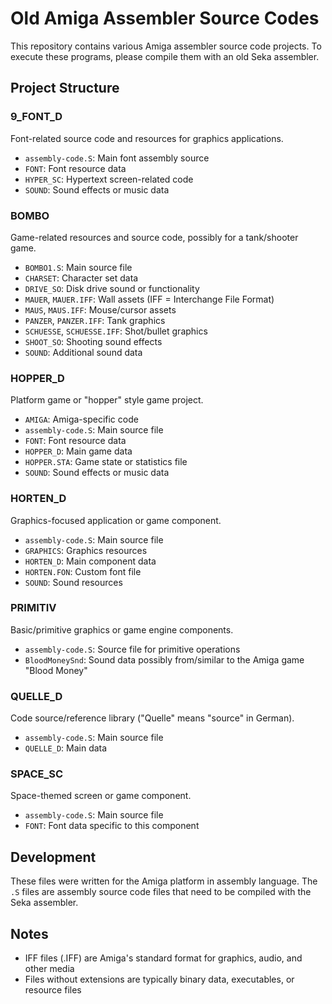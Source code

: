 # Old Amiga Assembler Source Codes

This repository contains various Amiga assembler source code projects. To execute these programs, please compile them with an old Seka assembler.

## Project Structure

### 9_FONT_D
Font-related source code and resources for graphics applications.
- `assembly-code.S`: Main font assembly source
- `FONT`: Font resource data
- `HYPER_SC`: Hypertext screen-related code
- `SOUND`: Sound effects or music data

### BOMBO
Game-related resources and source code, possibly for a tank/shooter game.
- `BOMBO1.S`: Main source file
- `CHARSET`: Character set data
- `DRIVE_SO`: Disk drive sound or functionality
- `MAUER`, `MAUER.IFF`: Wall assets (IFF = Interchange File Format)
- `MAUS`, `MAUS.IFF`: Mouse/cursor assets
- `PANZER`, `PANZER.IFF`: Tank graphics
- `SCHUESSE`, `SCHUESSE.IFF`: Shot/bullet graphics
- `SHOOT_SO`: Shooting sound effects
- `SOUND`: Additional sound data

### HOPPER_D
Platform game or "hopper" style game project.
- `AMIGA`: Amiga-specific code
- `assembly-code.S`: Main source file
- `FONT`: Font resource data
- `HOPPER_D`: Main game data
- `HOPPER.STA`: Game state or statistics file
- `SOUND`: Sound effects or music data

### HORTEN_D
Graphics-focused application or game component.
- `assembly-code.S`: Main source file
- `GRAPHICS`: Graphics resources
- `HORTEN_D`: Main component data
- `HORTEN.FON`: Custom font file
- `SOUND`: Sound resources

### PRIMITIV
Basic/primitive graphics or game engine components.
- `assembly-code.S`: Source file for primitive operations
- `BloodMoneySnd`: Sound data possibly from/similar to the Amiga game "Blood Money"

### QUELLE_D
Code source/reference library ("Quelle" means "source" in German).
- `assembly-code.S`: Main source file
- `QUELLE_D`: Main data

### SPACE_SC
Space-themed screen or game component.
- `assembly-code.S`: Main source file
- `FONT`: Font data specific to this component

## Development

These files were written for the Amiga platform in assembly language. The `.S` files are assembly source code files that need to be compiled with the Seka assembler.

## Notes

- IFF files (.IFF) are Amiga's standard format for graphics, audio, and other media
- Files without extensions are typically binary data, executables, or resource files